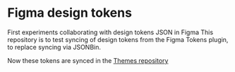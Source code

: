 # Figma design tokens

First experiments collaborating with design tokens JSON in Figma
This repository is to test syncing of design tokens from the Figma Tokens plugin, to replace syncing via JSONBin.

Now these tokens are synced in the [Themes repository](https://github.com/nl-design-system/themes)


